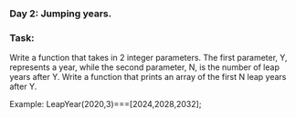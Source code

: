 ### Day 2: Jumping years.
### Task:
Write a function that takes in 2 integer parameters. The first parameter, Y, represents a year, while the second parameter, N, is the number of leap years after Y. Write a function that prints an array of the first N leap years after Y.

Example:
LeapYear(2020,3)===[2024,2028,2032];

